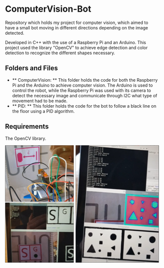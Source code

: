 # ComputerVision-Bot
Repository which holds my project for computer vision, which aimed to have a small bot moving in different directions depending on the image detected.

Developed in C++ with the use of a Raspberry Pi and an Arduino. This project used the library "OpenCV" to achieve edge detection and color detection to recognize the different shapes necessary.

## Folders and Files
* ** ComputerVision: ** This folder holds the code for both the Raspberry Pi and the Arduino to achieve computer vision. The Arduino is used to control the robot, while the Raspberry Pi was used with its camera to detect the necessary image and communicate through I2C what type of movement had to be made.
* ** PID: ** This folder holds the code for the bot to follow a black line on the floor using a PID algorithm.

## Requirements
The OpenCV library.

![](Images/ComputerVision.png)
